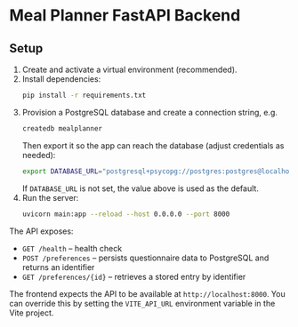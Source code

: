 # Meal Planner FastAPI Backend

## Setup

1. Create and activate a virtual environment (recommended).
2. Install dependencies:
   ```bash
   pip install -r requirements.txt
   ```
3. Provision a PostgreSQL database and create a connection string, e.g.
   ```bash
   createdb mealplanner
   ```
   Then export it so the app can reach the database (adjust credentials as needed):
   ```bash
   export DATABASE_URL="postgresql+psycopg://postgres:postgres@localhost:5432/mealplanner"
   ```
   If `DATABASE_URL` is not set, the value above is used as the default.
4. Run the server:
   ```bash
   uvicorn main:app --reload --host 0.0.0.0 --port 8000
   ```

The API exposes:
- `GET /health` – health check
- `POST /preferences` – persists questionnaire data to PostgreSQL and returns an identifier
- `GET /preferences/{id}` – retrieves a stored entry by identifier

The frontend expects the API to be available at `http://localhost:8000`. You can override this by setting the `VITE_API_URL` environment variable in the Vite project.
